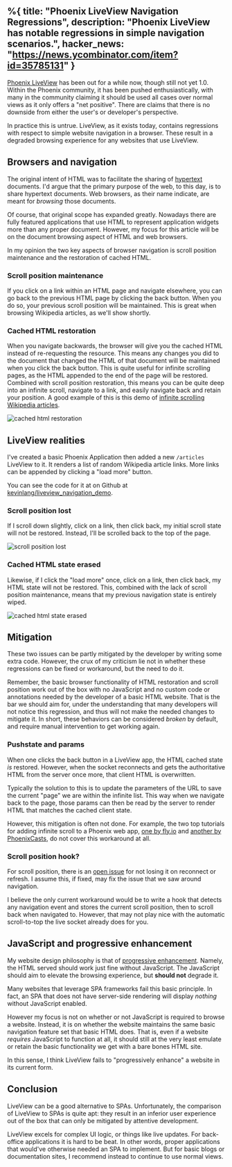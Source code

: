 %{
  title: "Phoenix LiveView Navigation Regressions",
  description: "Phoenix LiveView has notable regressions in simple navigation scenarios.",
  hacker_news: "https://news.ycombinator.com/item?id=35785131"
}
---

[Phoenix LiveView]() has been out for a while now, though still not yet 1.0.
Within the Phoenix community, it has been pushed enthusiastically, with many in the community claiming it should be used all cases over normal views as it only offers a "net positive".
There are claims that there is no downside from either the user's or developer's perspective.

In practice this is untrue.
LiveView, as it exists today, contains regressions with respect to simple website navigation in a browser.
These result in a degraded browsing experience for any websites that use LiveView.

## Browsers and navigation

The original intent of HTML was to facilitate the sharing of [hypertext](https://en.wikipedia.org/wiki/Hypertext) documents.
I'd argue that the primary purpose of the web, to this day, is to share hypertext documents.
Web browsers, as their name indicate, are meant for _browsing_ those documents.

Of course, that original scope has expanded greatly.
Nowadays there are fully featured applications that use HTML to represent application widgets more than any proper document.
However, my focus for this article will be on the document browsing aspect of HTML and web browsers.

In my opinion the two key aspects of browser navigation is scroll position maintenance and the restoration of cached HTML.

### Scroll position maintenance

If you click on a link within an HTML page and navigate elsewhere, you can go back to the previous HTML page by clicking the back button.
When you do so, your previous scroll position will be maintained.
This is great when browsing Wikipedia articles, as we'll show shortly.

### Cached HTML restoration

When you navigate backwards, the browser will give you the cached HTML instead of re-requesting the resource.
This means any changes you did to the document that changed the HTML of that document will be maintained when you click the back button.
This is quite useful for infinite scrolling pages, as the HTML appended to the end of the page will be restored.
Combined with scroll position restoration, this means you can be quite deep into an infinite scroll, navigate to a link, and easily navigate back and retain your position.
A good example of this is this demo of [infinite scrolling Wikipedia articles](https://wikiscroll.blankenship.io/).

![cached html restoration](cached-html-restoration.gif)

## LiveView realities

I've created a basic Phoenix Application then added a new `/articles` LiveView to it.
It renders a list of random Wikipedia article links.
More links can be appended by clicking a "load more" button.

You can see the code for it at on Github at [kevinlang/liveview_navigation_demo](https://github.com/kevinlang/liveview_navigation_demo).

### Scroll position lost

If I scroll down slightly, click on a link, then click back, my initial scroll state will not be restored.
Instead, I'll be scrolled back to the top of the page.

![scroll position lost](scroll-position-lost.gif)

### Cached HTML state erased

Likewise, if I click the "load more" once, click on a link, then click back, my HTML state will not be restored.
This, combined with the lack of scroll position maintenance, means that my previous navigation state is entirely wiped.

![cached html state erased](cached-html-state-erased.gif)

## Mitigation

These two issues can be partly mitigated by the developer by writing some extra code.
However, the crux of my criticism lie not in whether these regressions can be fixed or workaround, but the need to do it.

Remember, the basic browser functionality of HTML restoration and scroll position work out of the box with no JavaScript and no custom code or annotations needed by the developer of a basic HTML website.
That is the bar we should aim for, under the understanding that many developers will not notice this regression, and thus will not make the needed changes to mitigate it.
In short, these behaviors can be considered _broken_ by default, and require manual intervention to get working again.

### Pushstate and params

When one clicks the back button in a LiveView app, the HTML cached state _is_ restored.
However, when the socket reconnects and gets the authoritative HTML from the server once more, that client HTML is overwritten.

Typically the solution to this is to update the parameters of the URL to save the current "page" we are within the infinite list.
This way when we navigate back to the page, those params can then be read by the server to render HTML that matches the cached client state.

However, this mitigation is often not done.
For example, the two top tutorials for adding infinite scroll to a Phoenix web app, [one by fly.io](https://fly.io/phoenix-files/infinitely-scroll-images-in-liveview/) and [another by PhoenixCasts](https://elixircasts.io/infinite-scroll-with-liveview), do not cover this workaround at all.

### Scroll position hook?

For scroll position, there is an [open issue](https://github.com/phoenixframework/phoenix_live_view/issues/2326) for not losing it on reconnect or refresh.
I assume this, if fixed, may fix the issue that we saw around navigation.

I believe the only current workaround would be to write a hook that detects any navigation event and stores the current scroll position, then to scroll back when navigated to.
However, that may not play nice with the automatic scroll-to-top the live socket already does for you.

## JavaScript and progressive enhancement

My website design philosophy is that of [progressive enhancement](https://developer.mozilla.org/en-US/docs/Glossary/Progressive_Enhancement).
Namely, the HTML served should work just fine without JavaScript.
The JavaScript should aim to elevate the browsing experience, but **should not** degrade it.

Many websites that leverage SPA frameworks fail this basic principle.
In fact, an SPA that does not have server-side rendering will display _nothing_ without JavaScript enabled.

However my focus is not on whether or not JavaScript is required to browse a website.
Instead, it is on whether the website maintains the same basic navigation feature set that basic HTML does.
That is, even if a website _requires_ JavaScript to function at all, it should still at the very least emulate or retain the basic functionality we get with a bare bones HTML site.

In this sense, I think LiveView fails to "progressively enhance" a website in its current form.

## Conclusion

LiveView can be a good alternative to SPAs.
Unfortunately, the comparison of LiveView to SPAs is quite apt: they result in an inferior user experience out of the box that can only be mitigated by attentive development.

LiveView excels for complex UI logic, or things like live updates.
For back-office applications it is hard to be beat.
In other words, proper applications that would've otherwise needed an SPA to implement.
But for basic blogs or documentation sites, I recommend instead to continue to use normal views.
